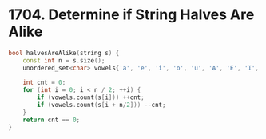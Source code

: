 # 1704. Determine if String Halves Are Alike

```cpp
bool halvesAreAlike(string s) {
    const int n = s.size();
    unordered_set<char> vowels{'a', 'e', 'i', 'o', 'u', 'A', 'E', 'I', 'O', 'U'};
    
    int cnt = 0;
    for (int i = 0; i < n / 2; ++i) {
        if (vowels.count(s[i])) ++cnt;
        if (vowels.count(s[i + n/2])) --cnt;
    }
    return cnt == 0;
}
```
